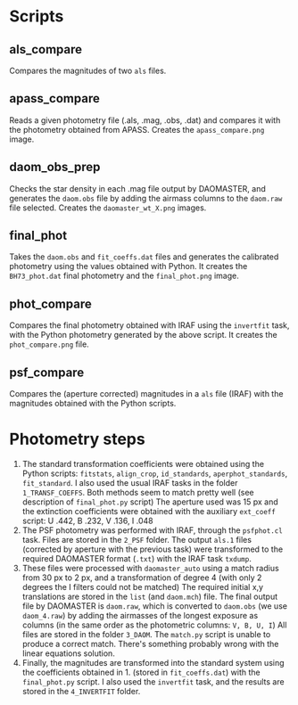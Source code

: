 

# Scripts

## als_compare

Compares the magnitudes of two `als` files.

## apass_compare

Reads a given photometry file (.als, .mag, .obs, .dat) and compares it with
the photometry obtained from APASS. Creates the `apass_compare.png` image.

## daom_obs_prep

Checks the star density in each .mag file output by DAOMASTER, and generates
the `daom.obs` file by adding the airmass columns to the `daom.raw` file
selected. Creates the `daomaster_wt_X.png` images.

## final_phot

Takes the `daom.obs` and `fit_coeffs.dat` files and generates the calibrated
photometry using the values obtained with Python. It creates the
`BH73_phot.dat` final photometry and the `final_phot.png` image.

## phot_compare

Compares the final photometry obtained with IRAF using the `invertfit` task,
with the Python photometry generated by the above script. It creates the
`phot_compare.png` file.

## psf_compare

Compares the (aperture corrected) magnitudes in a `als` file (IRAF) with the
magnitudes obtained with the Python scripts.



# Photometry steps

1. The standard transformation coefficients were obtained using the
   Python scripts: `fitstats`, `align_crop`, `id_standards`,
   `aperphot_standards`, `fit_standard`.
   I also used the usual IRAF tasks in the folder `1_TRANSF_COEFFS`. Both
   methods seem to match pretty well (see description of `final_phot.py`
   script)
   The aperture used was 15 px and the extinction coefficients were obtained
   with the auxiliary `ext_coeff` script: U .442, B .232, V .136, I .048
3. The PSF photometry was performed with IRAF, through the `psfphot.cl` task.
   Files are stored in the `2_PSF` folder.
   The output `als.1` files (corrected by aperture with the previous task)
   were transformed to the required DAOMASTER format (`.txt`) with the IRAF
   task `txdump`.
5. These files were processed with `daomaster_auto` using a match radius from
   30 px to 2 px, and a transformation of degree 4 (with only 2 degrees the I
   filters could not be matched) The required initial x,y translations are
   stored in the `list` (and `daom.mch`) file.
   The final output file by DAOMASTER is `daom.raw`, which is converted to
   `daom.obs` (we use `daom_4.raw`) by adding the airmasses of the longest
   exposure as columns (in the same order as the photometric
   columns: `V, B, U, I`) All files are stored in the folder `3_DAOM`.
   The `match.py` script is unable to produce a correct match. There's
   something probably wrong with the linear equations solution.
7. Finally, the magnitudes are transformed into the standard system using
   the coefficients obtained in 1. (stored in `fit_coeffs.dat`) with the
   `final_phot.py` script. I also used the `invertfit` task, and the results
   are stored in the `4_INVERTFIT` folder.

